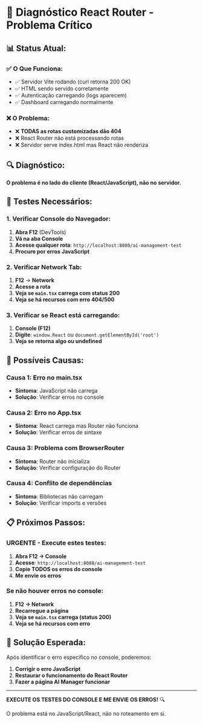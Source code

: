 # 🚨 Diagnóstico React Router - Problema Crítico

## 📊 **Status Atual:**

### ✅ **O Que Funciona:**
- ✅ Servidor Vite rodando (curl retorna 200 OK)
- ✅ HTML sendo servido corretamente
- ✅ Autenticação carregando (logs aparecem)
- ✅ Dashboard carregando normalmente

### ❌ **O Problema:**
- ❌ **TODAS as rotas customizadas dão 404**
- ❌ React Router não está processando rotas
- ❌ Servidor serve index.html mas React não renderiza

## 🔍 **Diagnóstico:**

**O problema é no lado do cliente (React/JavaScript), não no servidor.**

## 🧪 **Testes Necessários:**

### **1. Verificar Console do Navegador:**
1. **Abra F12** (DevTools)
2. **Vá na aba Console**
3. **Acesse qualquer rota**: `http://localhost:8080/ai-management-test`
4. **Procure por erros JavaScript**

### **2. Verificar Network Tab:**
1. **F12** → **Network**
2. **Acesse a rota**
3. **Veja se `main.tsx` carrega com status 200**
4. **Veja se há recursos com erro 404/500**

### **3. Verificar se React está carregando:**
1. **Console (F12)**
2. **Digite**: `window.React` ou `document.getElementById('root')`
3. **Veja se retorna algo ou undefined**

## 🎯 **Possíveis Causas:**

### **Causa 1: Erro no main.tsx**
- **Sintoma**: JavaScript não carrega
- **Solução**: Verificar erros no console

### **Causa 2: Erro no App.tsx**
- **Sintoma**: React carrega mas Router não funciona
- **Solução**: Verificar erros de sintaxe

### **Causa 3: Problema com BrowserRouter**
- **Sintoma**: Router não inicializa
- **Solução**: Verificar configuração do Router

### **Causa 4: Conflito de dependências**
- **Sintoma**: Bibliotecas não carregam
- **Solução**: Verificar imports e versões

## 📋 **Próximos Passos:**

### **URGENTE - Execute estes testes:**

1. **Abra F12 → Console**
2. **Acesse**: `http://localhost:8080/ai-management-test`
3. **Copie TODOS os erros do console**
4. **Me envie os erros**

### **Se não houver erros no console:**

1. **F12 → Network**
2. **Recarregue a página**
3. **Veja se `main.tsx` carrega (status 200)**
4. **Veja se há recursos com erro**

## 🚀 **Solução Esperada:**

Após identificar o erro específico no console, poderemos:
1. **Corrigir o erro JavaScript**
2. **Restaurar o funcionamento do React Router**
3. **Fazer a página AI Manager funcionar**

---

**EXECUTE OS TESTES DO CONSOLE E ME ENVIE OS ERROS!** 🔍

O problema está no JavaScript/React, não no roteamento em si.